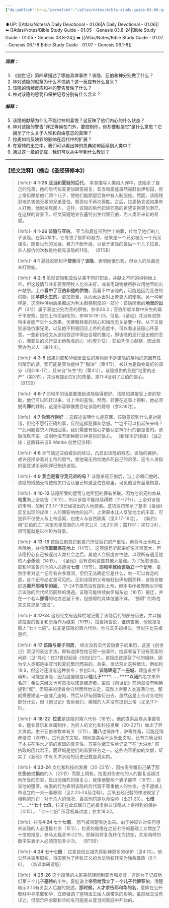 ```yaml
---
{"dg-publish":true,"permalink":"/atlas/notes/bible-study-guide-01-06-genesis-04/"}
---
```


⬆️UP: [[Atlas/Notes/A Daily Devotional - 01.06\|A Daily Devotional - 01.06]]
⬅️ [[Atlas/Notes/Bible Study Guide - 01.05 - Genesis 03.8-24\|Bible Study Guide - 01.05 - Genesis 03.8-24]]
➡️ [[Atlas/Notes/Bible Study Guide - 01.07 - Genesis 06.1-8\|Bible Study Guide - 01.07 - Genesis 06.1-8]]

---
##### 观察：
1. 《创世记》第四章描述了哪些具体事件？该隐、亚伯和神分别做了什么？
2. 神对该隐的献祭为什么不悦纳？这一反应有什么含义？
3. 该隐的情绪反应和神的警告反映了什么？
4. 神对该隐的惩罚和保护记号分别有什么含义？

##### 解释：
5. 该隐的献祭为什么不能讨神的喜悦？这反映了他们内心的什么状态？
6. 神对该隐的警告“罪正等候在门外，要控制你，你却要制服它”是什么意思？它揭示了什么关于人性和自由意志的真理？
7. 拉麦如何反映罪的影响在后代中的扩展？
8. 在塞特的出生中，我们可以看出神的恩典如何延续到人类中？
9. 通过这一章的记载，我们可以从中学到什么教训？

---
### 【经文注释】（摘自《圣经研修本》）

> [!info]- **4:1-26** **亚当和夏娃的后代**。
> 本章描写人类陷入罪中，该隐杀了自己的兄弟，他的后代拉麦更加肆意报复。亚当和夏娃虽然被赶出伊甸园，但上帝仍赐给他们两个儿子，使他们能期望后裔中有人制服蛇。然而，该隐残忍地杀害他无辜的兄弟亚伯，邪恶似乎再次得胜。之后，拉麦扬言说如果有人打他，他就杀死那人。这样，该隐的后代扭转邪恶的希望变得更加渺茫。在这样的背景下，经文简短地宣告塞特出生代替亚伯，为人类带来新的希望。

> [!info]- **4:1-26 该隐与亚伯**。
> 亚当和夏娃带到世上的罪，传给了他们的儿子该隐。在第4章中，它导致了嫉妒和暴力，结果是一个兄弟被另一个兄弟谋杀。随着世代的发展，暴力不断升级，以至于该隐的最后一个儿子拉麦，杀人报仇的次数是他祖先该隐的11倍。 （BTSB）

> [!info]- **4:1**
> 夏娃说耶和华**使我**得了**该隐**，表明她很乐观，但女人的后裔还未打败蛇。

> [!info]- **4:2-5**
> 虽然该隐和亚伯从事不同的职业，并献上不同的供物给上帝，但这段情节并非要表明牧人比农夫好，或者用动物献祭胜过用地里的出产献祭。上帝**看中了亚伯和他的供物**，而看不中该隐的，可能是因为亚伯的供物，即**羊群头生的**，更加贵重，从而表达出对上帝更大的奉献。另一种解释是，这两种供物后来都成为利未献祭制度的一部分：该隐所献的**地里的出产**（3节）属于表达分别为圣的祭物，参申26:2；亚伯所献羊群中头生的属于平安祭，是在上帝面前吃的，参申15:19-23。但是，《圣经》并没有说祭物本身能产生什么效果，仿佛敬拜者的信心和悔改无关紧要一样。从下文提到该隐仇恨兄弟，以及他不积极回应上帝的态度中，可以看出该隐心怀恶意。一些新约经文从这段叙述中得出合理的推论，即该隐的恶行显出他的恶心，而亚伯的义行显出他敬虔的心（约壹3:12）；亚伯凭信心献祭，因此获赞许为义人（来11:4）。

> [!info]- **4:3-5**
> 如果对耶和华偏爱亚伯的祭物而不是该隐的祭物的原因有任何暗示的话，那可能是亚伯提供了“脂油”（第4节），被认为是动物最好的部分（利3:16-17），且来自“头生”的（第4节）。该隐提供的则是”地里的出产”（第3节），并没有提到它们的质量。来11:4证明了亚伯的信心。 （BTSB）

> [!info]- **4:6-7**
> 耶和华的话是要激励该隐做得更好。该隐如果接受上帝的帮助，他仍可以回转过来，讨上帝的喜悦。然而，若要在这事上得胜，他必须脱离**罪**的辖制，这里形容罪像要吞吃该隐的野兽（参3:16注）。

> [!info]- **4:7 你若行得好**
> ：这叙述说明什么是原罪。该隐意识到什么是对是错，但他不愿行正确的事，反倒选择犯罪和忿怒。**岂不可以抬起头来吗？**此问题要求人作出回答。我们需要有信心才能认定神所行的都是善的。该隐沉默不语，说明他没有那种能讨神喜悦的信心。 （新译本研读版）（诚之按：这解释来自B.Waltke 创世记注释）

> [!info]- **4:8**
> 本节简述亚伯被杀的经过，凸显出该隐的残忍。该隐的嫉妒，或许还掺杂着对上帝的怒气，使他毫无怜悯地杀死自己的弟弟。这令人发指的蓄意谋杀表明罪已制伏该隐。

> [!info]- **4:9** 
> **我岂是看守我兄弟的吗？** 该隐杀死亚伯后，当上帝质问他时，该隐的残酷无情使他矢口否认自己知道亚伯在哪里，可见他没有丝毫悔意。

> [!info]- **4:10-12**
> 该隐所受的惩罚与他所犯的罪有关联。因为他弟兄的血**从地里**向上帝哀告（10节），所以该隐不能继续耕种（11-12节）。上帝对该隐的审判，加剧了3:17-18已经提出的人地疏离。这项惩罚预示了整本《圣经》反复出现的规律：人的罪影响地的出产。上帝原本让人享受地土的丰富，可是罪不仅使人与上帝远离，也使人与自然疏离（见3:17-19注）。 《新约》用“亚伯的血” 来指无辜受害的人呼求公义（太23:35；路11:51；来12:24），很可能就是以4:10为背景。

> [!info]- **4:13-16**
> 该隐立刻意识到自己所受惩罚的严重性，他将与土地和上帝隔绝，并将**流离飘荡在地上**（14节）。这项惩罚听起来好像非常宽大，但该隐担心自己被逐出人类社会之后，其他人会极度害怕他，以致所有遇见他的人**必杀**他（14节）。 《圣经》没有说明这些其他人是谁。为了抚慰该隐，耶和华宣告杀他的人必遭报**七倍**（15节）。**耶和华就给该隐立一个记号**，虽然学者对这个记号有许多猜测，但仍无法确定它是什么，唯一可以肯定的是，这个记号必定是可见的。正如该隐的父母被赶出伊甸园那样，该隐也被赶逐**离开耶和华的面**。 17-24节虽然没有提到上帝，但本书作者摩西似乎暗示该隐的后代经历同样的境遇。该隐可能继续向伊甸东边（16节）搬迁，并在一个名叫**挪得**的地方定居下来，但挪得的具体位置不详。 “挪得” 的希伯来文意思是“流浪”。

> [!info]- **4:17-24**
> 这段经文有选择性地记载了该隐后代的部分历史，并以描述拉麦的报复和堕落作为结束（19节）。拉麦扬言说，谁伤害他，他就报复那人“七十七倍”。拉麦是该隐的第六代孙，他与其先祖相似，但似乎比先祖更坏。

> [!info]- **4:17** **该隐与妻子同房**，
> 经文没有交代该隐妻子的来历，这是《创世记》常见的表达手法，即有选择性地记叙一些事件，给读者留下没有答案的问题（见“导论：在21世纪阅读《创世记》”）。该隐应该是娶了他的姐妹，因为全人类都是由亚当和夏娃繁衍而来的。后来，律法禁止这种做法，例如利18:9，但这时还没有这种禁令；参创5:4。**该隐建造了一座城**，建造者并不确知，可能是该隐，因为这座城是以**他儿子****……****以诺**的名字来命名的；希伯来经文也可意指以诺是建造者。虽然《创世记》前两章没有明确提到“城”，但原来的读者会自然而然地认定，既然上帝要人类遍满全地，那就需要建造一座或几座城，然后从伊甸园繁衍出去。虽然这是上帝对全地的部分计划，但《创世记》告诉我们，建城的人并没有提到上帝（尤见11:1-9）。

> [!info]- **4:18-22** 
> **拉麦**是该隐的第六代孙（18节）。他的直系后裔从事畜牧业，擅长音乐和金属制作，为后人的文化和科技发展（20-22节）做出了巨大贡献。由于亚伯和牧羊有关（2节），**雅八**也饲养牛、驴等牲畜，可能还饲养骆驼（20节）。古代近东文献，特别是美索不达米亚文献，已有力地证明了本书在洪水之前的家谱的真实性。苏美尔诸王名单记录了在“大洪水” 前执政的历代君王，而建城是他们的首要任务之一。这些内容相似的文献，证实了《圣经》中有关洪水前的历史记载是真实的。

> [!info]- **4:23-24**
> 文化和科技的发展（20-22节），因拉麦夸耀自己**杀了**那些**伤**他或**损**他的人（23节）而蒙上阴影。拉麦对伤害他的人的报复远超过他所受的伤害，显出他强烈的报复心，就像他娶两个妻子那样（19节），足显他的堕落。拉麦的行为表明该隐的后代既不尊重他人的生命，也不遵循上帝设立的一夫一妻原则（见2:23-24及注释）。后来五经记载的律法规定了相称的刑罚：对于杀人的情况，最高刑罚是以命偿命（出21:23）。**七倍****……****七十七倍**，拉麦在此炫耀自己的报复胜过该隐从上帝得到的保护（4:15）。 “七十七倍” 形容极其过度；参太18:22。

> [!info]- 补充**4:24 七十七倍**。
> 怒气被清楚表达出来。由于神应许对任何想杀该隐的人必遭报七倍（15节），拉麦的傲慢在之前七倍的基础上又增加了十倍的报复。参马太福音18:22节，耶稣则将复仇转化为饶恕，并用同样的数字来表示人必须饶恕多少次。 （BTSB）

> [!info]- **4:24 七十七倍**：
> 拉麦自信比祖先得到神更多的保护（见4:15）。他公然并滥用职权，将国家为了伸张正义的合法特权转变为独裁暴政（6:1-6）。 （新译本研读版）

> [!info]- **4:25-26**
> 这个段落的末尾突然转回到亚当和夏娃，这是为了记叙他们第三个儿子**塞特**的出生。夏娃说**上帝另给我立了一个儿子代替亚伯**，清楚暗示3:15有关女人后裔的叙述。**那时候，人才求告耶和华的名**，意即在公开敬拜中寻求耶和华，立即强调了塞特出生给人类带来的影响。虽然经文没有详述，但暗示呼求耶和华的名可能是从亚当的家庭中开始的。